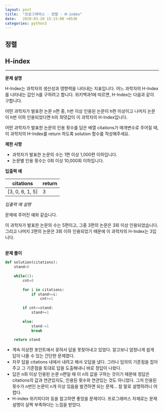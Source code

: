 ```yaml
---
layout: post
title:  "프로그래머스 - 정렬 - H-index"
date:   2020-03-20 15:15:00 +0530
categories: python3
---
```

<h2>정렬</h2>

<h2>H-index</h2>

---

**문제 설명**

H-Index는 과학자의 생산성과 영향력을 나타내는 지표입니다. 어느 과학자의 H-Index를 나타내는 값인 h를 구하려고 합니다. 위키백과1에 따르면, H-Index는 다음과 같이 구합니다.

어떤 과학자가 발표한 논문 n편 중, h번 이상 인용된 논문이 h편 이상이고 나머지 논문이 h번 이하 인용되었다면 h의 최댓값이 이 과학자의 H-Index입니다.

어떤 과학자가 발표한 논문의 인용 횟수를 담은 배열 citations가 매개변수로 주어질 때, 이 과학자의 H-Index를 return 하도록 solution 함수를 작성해주세요.

**제한 사항**

* 과학자가 발표한 논문의 수는 1편 이상 1,000편 이하입니다.
* 논문별 인용 횟수는 0회 이상 10,000회 이하입니다.

**입출력 예**

citations|return
--|--
[3, 0, 6, 1, 5]	|3

*입출력 예 설명*

문제에 주어진 예와 같습니다.

이 과학자가 발표한 논문의 수는 5편이고, 그중 3편의 논문은 3회 이상 인용되었습니다. 그리고 나머지 2편의 논문은 3회 이하 인용되었기 때문에 이 과학자의 H-Index는 3입니다.
<br><br>


**문제 풀이**

```python
def solution(citations):
    stand=0
    
    while(1):
        cnt=0
        
        for i in citations:
            if stand<=i:
                cnt+=1
                
        if cnt>=stand:
            stand+=1
            
        else:
            stand-=1
            break
    
    return stand
```
- 계속 이상한 포인트에서 꽂혀서 답을 못찾아내고 있었다. 알고보니 엄청나게 쉽게 답이 나올 수 있는 간단한 문제였다.
- 자꾸 답을 citations 내에서 내려고 해서 오답을 냈다. 그러나 임의의 기준점을 잡아주고 그 기준점을 토대로 답을 도출해내니 바로 정답이 나왔다.
- 답은 n회 이상 인용된 논문 n편일 때 이 n의 값을 구하는 것이기 때문에 정답은 citations의 값과 연관있지도, 인용된 횟수와 연관있는 것도 아니었다. 그저 인용된 횟수가 n번인 논문이 n개 이상 있음을 발견하면 되는 문제... 참 말로 설명하려니 어렵다.
- H-index 위키피디아 등을 참고하면 좋았을 문제이다. 프로그래머스 자체로는 문제 설명이 살짝 부족하다는 느낌을 받았다.